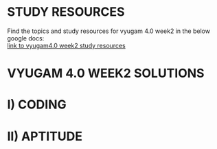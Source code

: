 # STUDY RESOURCES

Find the topics and study resources for vyugam 4.0 week2 in the below google docs: <br>
[link to vyugam4.0 week2 study resources](https://docs.google.com/document/d/1cXyKJtGKdDmwfKrr_R2d-4zmJzJpjas5XDNcwJTaQsg/edit?usp=sharing)

# VYUGAM 4.0 WEEK2 SOLUTIONS

# I) CODING

# II) APTITUDE
